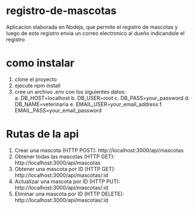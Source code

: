 # registro-de-mascotas

Aplicacion elaborada en Nodejs, que permite el registro de mascotas y luego de este registro envia un correo electronico al dueño indicandole el registro

# como instalar 
1. clone el proyecto 
2. ejecute npm install
3. cree un archivo .env con los siguientes datos:  
  a.  DB_HOST=localhost
  b.  DB_USER=root
  c.  DB_PASS=your_password
  d.  DB_NAME=veterinaria
  e. EMAIL_USER=your_email_address
  f.  EMAIL_PASS=your_email_password
    
# Rutas de la api
1. Crear una mascota (HTTP POST):
http://localhost:3000/api/mascotas
2. Obtener todas las mascotas (HTTP GET):
http://localhost:3000/api/mascotas
3. Obtener una mascota por ID (HTTP GET):
http://localhost:3000/api/mascotas/:id
4. Actualizar una mascota por ID (HTTP PUT):
http://localhost:3000/api/mascotas/:id
5. Eliminar una mascota por ID (HTTP DELETE):
http://localhost:3000/api/mascotas/:id
